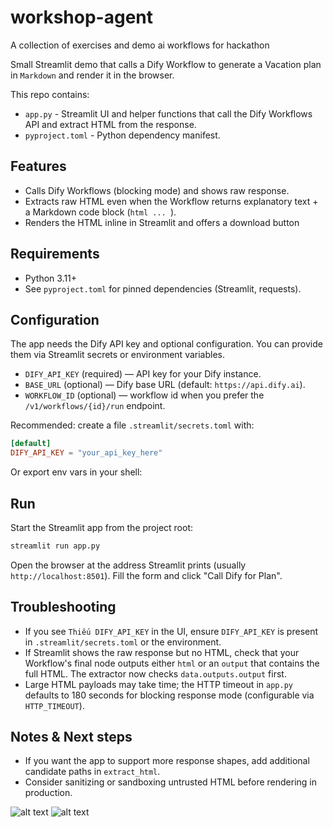 # workshop-agent
A collection of exercises and demo ai workflows for hackathon

Small Streamlit demo that calls a Dify Workflow to generate a Vacation plan in `Markdown` and render it in the browser.

This repo contains:

- `app.py` - Streamlit UI and helper functions that call the Dify Workflows API and extract HTML from the response.
- `pyproject.toml` - Python dependency manifest.

## Features

- Calls Dify Workflows (blocking mode) and shows raw response.
- Extracts raw HTML even when the Workflow returns explanatory text + a Markdown code block (```html ... ```).
- Renders the HTML inline in Streamlit and offers a download button

## Requirements

- Python 3.11+
- See `pyproject.toml` for pinned dependencies (Streamlit, requests).

## Configuration

The app needs the Dify API key and optional configuration. You can provide them via Streamlit secrets or environment variables.

- `DIFY_API_KEY` (required) — API key for your Dify instance.
- `BASE_URL` (optional) — Dify base URL (default: `https://api.dify.ai`).
- `WORKFLOW_ID` (optional) — workflow id when you prefer the `/v1/workflows/{id}/run` endpoint.

Recommended: create a file `.streamlit/secrets.toml` with:

```toml
[default]
DIFY_API_KEY = "your_api_key_here"
```

Or export env vars in your shell:

## Run

Start the Streamlit app from the project root:

```bash
streamlit run app.py
```

Open the browser at the address Streamlit prints (usually `http://localhost:8501`). Fill the form and click "Call Dify for Plan".

## Troubleshooting

- If you see `Thiếu DIFY_API_KEY` in the UI, ensure `DIFY_API_KEY` is present in `.streamlit/secrets.toml` or the environment.
- If Streamlit shows the raw response but no HTML, check that your Workflow's final node outputs either `html` or an `output` that contains the full HTML. The extractor now checks `data.outputs.output` first.
- Large HTML payloads may take time; the HTTP timeout in `app.py` defaults to 180 seconds for blocking response mode (configurable via `HTTP_TIMEOUT`).

## Notes & Next steps

- If you want the app to support more response shapes, add additional candidate paths in `extract_html`.
- Consider sanitizing or sandboxing untrusted HTML before rendering in production.

![alt text](image.png)
![alt text](image-1.png)
